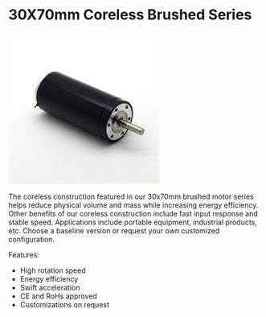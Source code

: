 # 30X70mm Coreless Brushed Series

![30X70mm Coreless Brushed Series](https://github.com/3rdEyeLabs-io/LDO-Motors/blob/main/Coreless%20Motor/30X70mm%20Coreless%20Brushed%20Series/30X70mm%20Coreless%20Brushed%20Series.jpg)

The coreless construction featured in our 30x70mm brushed motor series helps reduce physical volume and mass while increasing energy efficiency. 
Other benefits of our coreless construction include fast input response and stable speed. 
Applications include portable equipment, industrial products, etc. 
Choose a baseline version or request your own customized configuration.

Features:

* High rotation speed
* Energy efficiency
* Swift acceleration
* CE and RoHs approved
* Customizations on request
